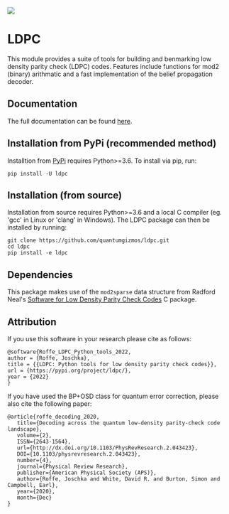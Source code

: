 ![](https://github.com/quantumgizmos/ldpc/workflows/Build/badge.svg)

# LDPC
This module provides a suite of tools for building and benmarking low density parity check (LDPC) codes. Features include functions for mod2 (binary) arithmatic and a fast implementation of the belief propagation decoder.

## Documentation

The full documentation can be found [here](https://roffe.eu/software/ldpc/index.html).

## Installation from PyPi (recommended method)

Installtion from [PyPi](https://pypi.org/project/ldpc/) requires Python>=3.6.
To install via pip, run:

```
pip install -U ldpc
```

## Installation (from source)

Installation from source requires Python>=3.6 and a local C compiler (eg. 'gcc' in Linux or 'clang' in Windows). The LDPC package can then be installed by running:

```
git clone https://github.com/quantumgizmos/ldpc.git
cd ldpc
pip install -e ldpc
```

## Dependencies
This package makes use of the `mod2sparse` data structure from Radford Neal's [Software for Low Density Parity Check Codes](https://www.cs.toronto.edu/~radford/ftp/LDPC-2012-02-11/index.html) C package.

## Attribution

If you use this software in your research please cite as follows:

```
@software{Roffe_LDPC_Python_tools_2022,
author = {Roffe, Joschka},
title = {{LDPC: Python tools for low density parity check codes}},
url = {https://pypi.org/project/ldpc/},
year = {2022}
}
```

If you have used the BP+OSD class for quantum error correction, please also cite the following paper:

```
@article{roffe_decoding_2020,
   title={Decoding across the quantum low-density parity-check code landscape},
   volume={2},
   ISSN={2643-1564},
   url={http://dx.doi.org/10.1103/PhysRevResearch.2.043423},
   DOI={10.1103/physrevresearch.2.043423},
   number={4},
   journal={Physical Review Research},
   publisher={American Physical Society (APS)},
   author={Roffe, Joschka and White, David R. and Burton, Simon and Campbell, Earl},
   year={2020},
   month={Dec}
}
```
